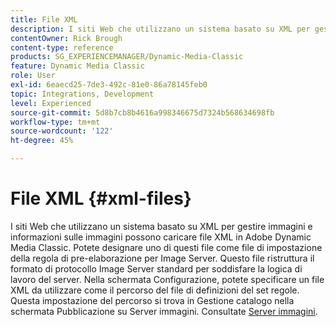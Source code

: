 ```yaml
---
title: File XML
description: I siti Web che utilizzano un sistema basato su XML per gestire immagini e informazioni sulle immagini possono caricare file XML in Adobe Dynamic Media Classic. Ulteriori informazioni sui file XML.
contentOwner: Rick Brough
content-type: reference
products: SG_EXPERIENCEMANAGER/Dynamic-Media-Classic
feature: Dynamic Media Classic
role: User
exl-id: 6eaecd25-7de3-492c-81e0-86a78145feb0
topic: Integrations, Development
level: Experienced
source-git-commit: 5d8b7cb8b4616a998346675d7324b568634698fb
workflow-type: tm+mt
source-wordcount: '122'
ht-degree: 45%

---
```


# File XML {#xml-files}

I siti Web che utilizzano un sistema basato su XML per gestire immagini e informazioni sulle immagini possono caricare file XML in Adobe Dynamic Media Classic. Potete designare uno di questi file come file di impostazione della regola di pre-elaborazione per Image Server. Questo file ristruttura il formato di protocollo Image Server standard per soddisfare la logica di lavoro del server. Nella schermata Configurazione, potete specificare un file XML da utilizzare come il percorso del file di definizioni del set regole. Questa impostazione del percorso si trova in Gestione catalogo nella schermata Pubblicazione su Server immagini. Consultate [Server immagini](publish-setup.md#image_server).
